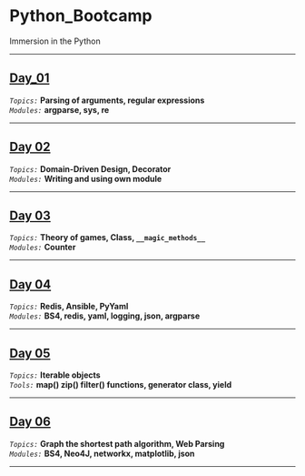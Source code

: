 # Python_Bootcamp
Immersion in the Python 

 
-----
## [Day_01](Day_01)
*`Topics:`* **Parsing of arguments, regular expressions**   
*`Modules:`* **argparse, sys, re** 

-----
## [Day 02](Day_02)
*`Topics:`* **Domain-Driven Design, Decorator**  
*`Modules:`* **Writing and using own module**   
 
-----
## [Day 03](Day_03)
*`Topics:`* **Theory of games, Class, `__magic_methods__`**  
*`Modules:`* **Counter**  
 
-----
## [Day 04](Day_04)
*`Topics:`* **Redis, Ansible, PyYaml**  
*`Modules:`* **BS4, redis, yaml, logging, json, argparse**  
 
-----
## [Day 05](Day_05)
*`Topics:`* **Iterable objects**  
*`Tools:`* **map() zip() filter() functions, generator class, yield**  
 
-----
## [Day 06](Day_06)
*`Topics:`* **Graph the shortest path algorithm, Web Parsing**  
*`Modules:`* **BS4, Neo4J, networkx, matplotlib, json**
 
-----